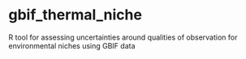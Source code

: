 # gbif_thermal_niche
R tool for assessing uncertainties around qualities of observation for environmental niches using GBIF data
